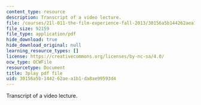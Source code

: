 ```yaml
---
content_type: resource
description: Transcript of a video lecture.
file: /courses/21l-011-the-film-experience-fall-2013/30156a5b144262aea1b1da8ae99593d4_NOT1VZrNkMo.pdf
file_size: 92159
file_type: application/pdf
hide_download: true
hide_download_original: null
learning_resource_types: []
license: https://creativecommons.org/licenses/by-nc-sa/4.0/
ocw_type: OCWFile
resourcetype: Document
title: 3play pdf file
uid: 30156a5b-1442-62ae-a1b1-da8ae99593d4
---
```

Transcript of a video lecture.